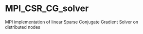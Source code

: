 # MPI_CSR_CG_solver
MPI implementation of linear Sparse Conjugate Gradient Solver on distributed nodes
